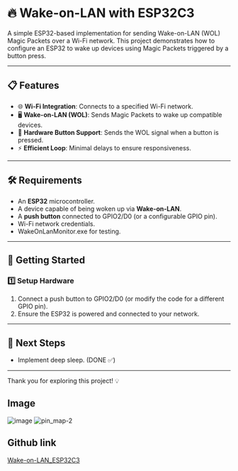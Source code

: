 # 🔥 Wake-on-LAN with ESP32C3

A simple ESP32-based implementation for sending Wake-on-LAN (WOL) Magic Packets over a Wi-Fi network. This project demonstrates how to configure an ESP32 to wake up devices using Magic Packets triggered by a button press.

---

## 📋 Features

- 🌐 **Wi-Fi Integration**: Connects to a specified Wi-Fi network.
- 🖥️ **Wake-on-LAN (WOL)**: Sends Magic Packets to wake up compatible devices.
- 🔘 **Hardware Button Support**: Sends the WOL signal when a button is pressed.
- ⚡ **Efficient Loop**: Minimal delays to ensure responsiveness.

---

## 🛠️ Requirements

- An **ESP32** microcontroller.
- A device capable of being woken up via **Wake-on-LAN**.
- A **push button** connected to GPIO2/D0 (or a configurable GPIO pin).
- Wi-Fi network credentials.
- WakeOnLanMonitor.exe for testing.

---

## 🚀 Getting Started

### 1️⃣ Setup Hardware

1. Connect a push button to GPIO2/D0 (or modify the code for a different GPIO pin).
2. Ensure the ESP32 is powered and connected to your network.

---

## 🎯 **Next Steps**
- Implement deep sleep. (DONE ✅)

---

Thank you for exploring this project! 💡

## Image

![image](https://github.com/user-attachments/assets/441e7154-8b61-41b0-a74b-b4b497e02b9f)
![pin_map-2](https://github.com/user-attachments/assets/5ac26256-06c6-40ae-ab29-bd35d11dfe80)

## Github link

[Wake-on-LAN_ESP32C3](https://github.com/manoper93/Wake-on-LAN_ESP32C3)
